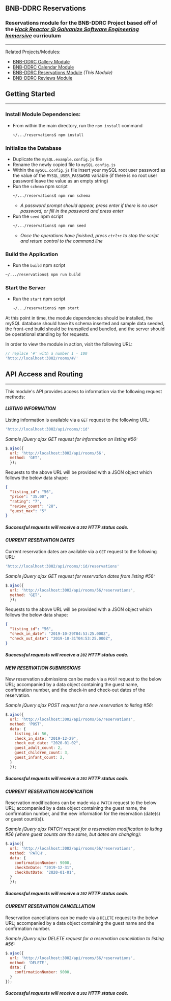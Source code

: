 ## **BNB-DDRC Reservations**
### Reservations module for the BNB-DDRC Project based off of the _[**Hack Reactor @ Galvanize** Software Engineering Immersive](https://www.hackreactor.com/)_ curriculum
---

Related Projects/Modules:

 - [BNB-DDRC Gallery Module](https://github.com/BNB-DDRC/photo-gallery)
 - [BNB-DDRC Calendar Module](https://github.com/BNB-DDRC/calendar)
 - [BNB-DDRC Reservations Module](https://github.com/BNB-DDRC/reservations) _(This Module)_
 - [BNB-DDRC Reviews Module](https://github.com/BNB-DDRC/reviews)

## **Getting Started**
---

### Install Module Dependencies:
 - From within the main directory, run the `npm install` command
    ```sh
    ~/.../reservations$ npm install
    ```
### Initialize the Database
 - Duplicate the `mySQL.example.config.js` file
 - Rename the newly copied file to `mySQL.config.js`
 - Within the `mySQL.config.js` file insert your mySQL root user password as the value of the `MYSQL_USER_PASSWORD` variable (if there is no root user password leave the value as an empty string)
 - Run the `schema` npm script 
    ```sh
    ~/.../reservations$ npm run schema
    ```
   - _A password prompt should appear, press enter if there is no user password, or fill in the password and press enter_
 - Run the `seed` npm script
    ```sh
    ~/.../reservations$ npm run seed
    ```
   - _Once the operations have finished, press `ctrl+c` to stop the script and return control to the command line_

### Build the Application
 - Run the `build` npm script
  ```sh
  ~/.../reservations$ npm run build
  ```

### Start the Server
 - Run the `start` npm script
    ```sh
    ~/.../reservations$ npm start
    ```

At this point in time, the module dependencies should be installed, the mySQL database should have its schema inserted and sample data seeded, the front-end build should be transpiled and bundled, and the server should be operational standing by for requests.

In order to view the module in action, visit the following URL:
```js
// replace '#' with a number 1 - 100
'http://localhost:3002/rooms/#/'
```

## **API Access and Routing**
---
This module's API provides access to information via the following request methods:

#### _LISTING INFORMATION_
  Listing information is available via a `GET` request to the following URL:
  ```js
  'http://localhost:3002/api/rooms/:id'
  ```

  _Sample jQuery ajax GET request for information on listing #56:_
  ```js
  $.ajax({
    url: 'http://localhost:3002/api/rooms/56',
    method: 'GET',
    });
  ```

  Requests to the above URL will be provided with a JSON object which follows the below data shape:

  ```json
  {
    "listing_id": "56",
    "price": "35.00",
    "rating": "7",
    "review_count": "28",
    "guest_max": "5"
  }
  ```
  ##### _Successful requests will receive a `202` HTTP status code._

#### _CURRENT RESERVATION DATES_  
  Current reservation dates are available via a `GET` request to the following URL:
  ```js
  'http://localhost:3002/api/rooms/:id/reservations'
  ```

  _Sample jQuery ajax GET request for reservation dates from listing #56:_
  ```js
  $.ajax({
    url: 'http://localhost:3002/api/rooms/56/reservations',
    method: 'GET',
    });
  ```
  Requests to the above URL will be provided with a JSON object which follows the below data shape:
  ```json
  {
    "listing_id": "56",
    "check_in_date": "2019-10-29T04:53:25.000Z",
    "check_out_date": "2019-10-31T04:53:25.000Z",
  }
  ```
  ##### _Successful requests will receive a `202` HTTP status code._

#### _NEW RESERVATION SUBMISSIONS_  
  New reservation submissions can be made via a `POST` request to the below URL; accompanied by a data object containing the guest name, confirmation number, and the check-in and check-out dates of the reservation.

  _Sample jQuery ajax POST request for a new reservation to listing #56:_
  ```js
  $.ajax({
    url: 'http://localhost:3002/api/rooms/56/reservations',
    method: 'POST',
    data: {
      listing_id: 56,
      check_in_date: "2019-12-29",
      check_out_date: "2020-01-02",
      guest_adult_count: 2,
      guest_children_count: 3,
      guest_infant_count: 2,
    }
    });
  ```
  ##### _Successful requests will receive a `201` HTTP status code._

#### _CURRENT RESERVATION MODIFICATION_
  Reservation modifications can be made via a `PATCH` request to the below URL; accompanied by a data object containing the guest name, the confirmation number, and the new information for the reservation (date(s) or guest count(s)).

  _Sample jQuery ajax PATCH request for a reservation modification to listing #56 (where guest counts are the same, but dates are changing):_
  ```js
  $.ajax({
    url: 'http://localhost:3002/api/rooms/56/reservations',
    method: 'PATCH',
    data: {
      confirmationNumber: 9000,
      checkInDate: "2019-12-31",
      checkOutDate: "2020-01-01",
    }
    });
  ```
  ##### _Successful requests will receive a `202` HTTP status code._

  #### _CURRENT RESERVATION CANCELLATION_
  Reservation cancellations can be made via a `DELETE` request to the below URL; accompanied by a data object containing the guest name and the confirmation number.

  _Sample jQuery ajax DELETE request for a reservation cancellation to listing #56:_
  ```js
  $.ajax({
    url: 'http://localhost:3002/api/rooms/56/reservations',
    method: 'DELETE',
    data: {
      confirmationNumber: 9000,
    }
  });
  ```
  ##### _Successful requests will receive a `202` HTTP status code._
